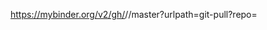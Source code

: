 https://mybinder.org/v2/gh/<your-username>/<your-environment-repo>/master?urlpath=git-pull?repo=<url-of-your-content-repo>
